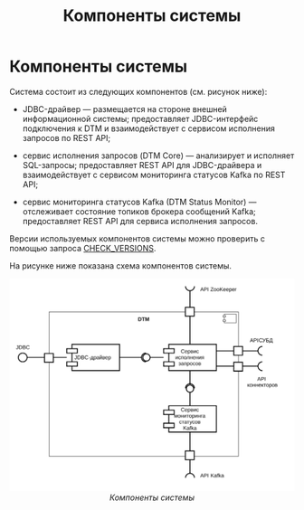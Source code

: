 ﻿---
layout: default
title: Компоненты системы
nav_order: 2
parent: Обзор понятий, компонентов и связей
has_children: false
has_toc: false
---

Компоненты системы
=====================

Система состоит из следующих компонентов (см. рисунок ниже):

*   JDBC-драйвер — размещается на стороне внешней информационной системы; предоставляет JDBC-интерфейс 
    подключения к DTM и взаимодействует с сервисом исполнения запросов по REST API;

*   сервис исполнения запросов (DTM Core) — анализирует и исполняет SQL-запросы; предоставляет REST API 
    для JDBC-драйвера и взаимодействует с сервисом мониторинга статусов Kafka по REST API;

*   сервис мониторинга статусов Kafka (DTM Status Monitor) — отслеживает состояние топиков брокера сообщений 
    Kafka; предоставляет REST API для сервиса исполнения запросов.


Версии используемых компонентов системы можно проверить с помощью запроса 
[CHECK_VERSIONS](../../Справочная_информация/Запросы_SQLplus/CHECK_VERSIONS/CHECK_VERSIONS.md).

На рисунке ниже показана схема компонентов системы.

<center>

![](Компоненты_системы.svg)
*Компоненты системы*

</center>
